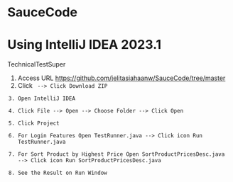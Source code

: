 # SauceCode
# Using IntelliJ IDEA 2023.1
TechnicalTestSuper
1. Access URL https://github.com/jelitasiahaanw/SauceCode/tree/master
2. Click <Code> --> Click Download ZIP
3. Open IntelliJ IDEA
4. Click File --> Open --> Choose Folder --> Click Open
5. Click Project
6. For Login Features Open TestRunner.java --> Click icon Run TestRunner.java
7. For Sort Product by Highest Price Open SortProductPricesDesc.java --> Click icon Run SortProductPricesDesc.java
8. See the Result on Run Window



